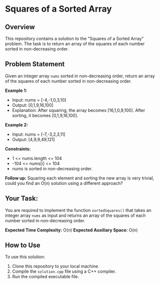 # Squares of a Sorted Array

## Overview

This repository contains a solution to the "Squares of a Sorted Array" problem. The task is to return an array of the squares of each number sorted in non-decreasing order.

## Problem Statement

Given an integer array `nums` sorted in non-decreasing order, return an array of the squares of each number sorted in non-decreasing order.

**Example 1:**
- Input: nums = [-4,-1,0,3,10]
- Output: [0,1,9,16,100]
- Explanation: After squaring, the array becomes [16,1,0,9,100]. After sorting, it becomes [0,1,9,16,100].

**Example 2:**
- Input: nums = [-7,-3,2,3,11]
- Output: [4,9,9,49,121]

**Constraints:**
- 1 <= nums.length <= 104
- -104 <= nums[i] <= 104
- nums is sorted in non-decreasing order.

**Follow up:** Squaring each element and sorting the new array is very trivial, could you find an O(n) solution using a different approach?

## Your Task:

You are required to implement the function `sortedSquares()` that takes an integer array `nums` as input and returns an array of the squares of each number sorted in non-decreasing order.

**Expected Time Complexity:** O(n)
**Expected Auxiliary Space:** O(n)

## How to Use

To use this solution:

1. Clone this repository to your local machine.
2. Compile the `solution.cpp` file using a C++ compiler.
3. Run the compiled executable file.

